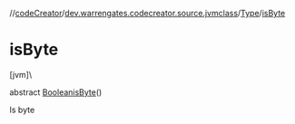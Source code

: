 //[codeCreator](../../../index.md)/[dev.warrengates.codecreator.source.jvmclass](../index.md)/[Type](index.md)/[isByte](is-byte.md)

# isByte

[jvm]\

abstract [Boolean](https://docs.oracle.com/javase/8/docs/api/java/lang/Boolean.html)[isByte](is-byte.md)()

Is byte
